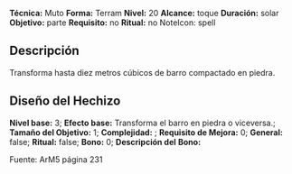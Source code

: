 
**Técnica:** Muto
**Forma:** Terram
**Nivel:** 20
**Alcance:** toque 
**Duración:** solar  
**Objetivo:** parte
**Requisito:** no
**Ritual:** no
NoteIcon: spell




## Descripción 
<p>Transforma hasta diez metros cúbicos de barro compactado en piedra.</p>

## Diseño del Hechizo 

**Nivel base:** 3; **Efecto base:** Transforma el barro en piedra o viceversa.;  **Tamaño del **Objetivo:**** 1; **Complejidad:** ; **Requisito de Mejora:** 0; **General:** false; **Ritual:** false; **Bono:** 0; **Descripción del** **Bono:** 

Fuente: ArM5 página 231
